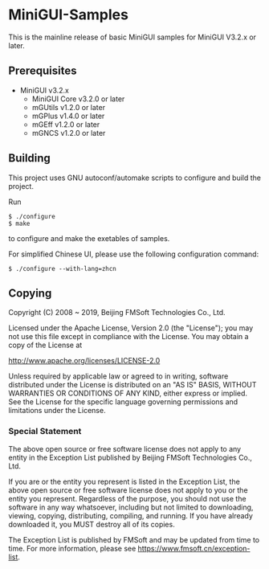 # MiniGUI-Samples

This is the mainline release of basic MiniGUI samples for MiniGUI V3.2.x or later.

## Prerequisites

  * MiniGUI v3.2.x
    * MiniGUI Core v3.2.0 or later
    * mGUtils v1.2.0 or later
    * mGPlus v1.4.0 or later
    * mGEff v1.2.0 or later
    * mGNCS v1.2.0 or later

## Building

This project uses GNU autoconf/automake scripts to configure and build the project.

Run

    $ ./configure
    $ make

to configure and make the exetables of samples.

For simplified Chinese UI, please use the following configuration command:

    $ ./configure --with-lang=zhcn

## Copying

Copyright (C) 2008 ~ 2019, Beijing FMSoft Technologies Co., Ltd.

Licensed under the Apache License, Version 2.0 (the "License");
you may not use this file except in compliance with the License.
You may obtain a copy of the License at

http://www.apache.org/licenses/LICENSE-2.0

Unless required by applicable law or agreed to in writing, software
distributed under the License is distributed on an "AS IS" BASIS,
WITHOUT WARRANTIES OR CONDITIONS OF ANY KIND, either express or implied.
See the License for the specific language governing permissions and
limitations under the License.

### Special Statement

The above open source or free software license does
not apply to any entity in the Exception List published by
Beijing FMSoft Technologies Co., Ltd.

If you are or the entity you represent is listed in the Exception List,
the above open source or free software license does not apply to you
or the entity you represent. Regardless of the purpose, you should not
use the software in any way whatsoever, including but not limited to
downloading, viewing, copying, distributing, compiling, and running.
If you have already downloaded it, you MUST destroy all of its copies.

The Exception List is published by FMSoft and may be updated
from time to time. For more information, please see
<https://www.fmsoft.cn/exception-list>.

